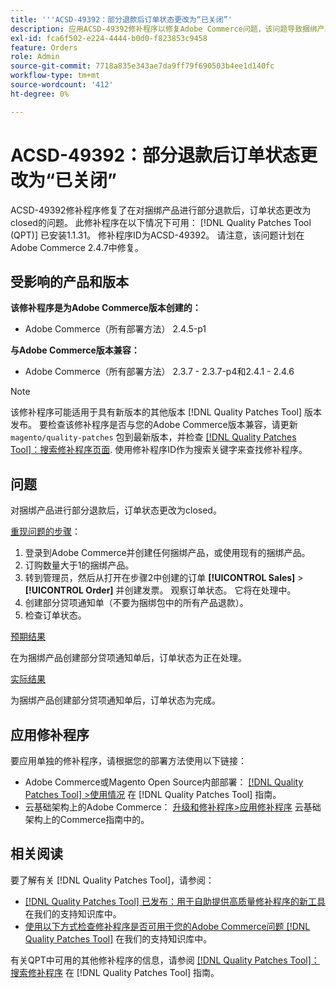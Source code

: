 ```yaml
---
title: '''ACSD-49392：部分退款后订单状态更改为“已关闭”'
description: 应用ACSD-49392修补程序以修复Adobe Commerce问题，该问题导致捆绑产品的部分退款后，订单状态更改为“已关闭”。
exl-id: fca6f502-e224-4444-b0d0-f823853c9458
feature: Orders
role: Admin
source-git-commit: 7718a835e343ae7da9ff79f690503b4ee1d140fc
workflow-type: tm+mt
source-wordcount: '412'
ht-degree: 0%

---
```


# ACSD-49392：部分退款后订单状态更改为“已关闭”

ACSD-49392修补程序修复了在对捆绑产品进行部分退款后，订单状态更改为closed的问题。 此修补程序在以下情况下可用： [!DNL Quality Patches Tool (QPT)] 已安装1.1.31。 修补程序ID为ACSD-49392。 请注意，该问题计划在Adobe Commerce 2.4.7中修复。

## 受影响的产品和版本

**该修补程序是为Adobe Commerce版本创建的：**

* Adobe Commerce（所有部署方法） 2.4.5-p1

**与Adobe Commerce版本兼容：**

* Adobe Commerce（所有部署方法） 2.3.7 - 2.3.7-p4和2.4.1 - 2.4.6

>[!NOTE]
>
>该修补程序可能适用于具有新版本的其他版本 [!DNL Quality Patches Tool] 版本发布。 要检查该修补程序是否与您的Adobe Commerce版本兼容，请更新 `magento/quality-patches` 包到最新版本，并检查 [[!DNL Quality Patches Tool]：搜索修补程序页面](https://experienceleague.adobe.com/tools/commerce-quality-patches/index.html). 使用修补程序ID作为搜索关键字来查找修补程序。

## 问题

对捆绑产品进行部分退款后，订单状态更改为closed。

<u>重现问题的步骤</u>：

1. 登录到Adobe Commerce并创建任何捆绑产品，或使用现有的捆绑产品。
1. 订购数量大于1的捆绑产品。
1. 转到管理员，然后从打开在步骤2中创建的订单 **[!UICONTROL Sales]** > **[!UICONTROL Order]** 并创建发票。 观察订单状态。 它将在处理中。
1. 创建部分贷项通知单（不要为捆绑包中的所有产品退款）。
1. 检查订单状态。

<u>预期结果</u>

在为捆绑产品创建部分贷项通知单后，订单状态为正在处理。

<u>实际结果</u>

为捆绑产品创建部分贷项通知单后，订单状态为完成。

## 应用修补程序

要应用单独的修补程序，请根据您的部署方法使用以下链接：

* Adobe Commerce或Magento Open Source内部部署： [[!DNL Quality Patches Tool] >使用情况](https://experienceleague.adobe.com/docs/commerce-operations/tools/quality-patches-tool/usage.html) 在 [!DNL Quality Patches Tool] 指南。
* 云基础架构上的Adobe Commerce： [升级和修补程序>应用修补程序](https://experienceleague.adobe.com/docs/commerce-cloud-service/user-guide/develop/upgrade/apply-patches.html) 云基础架构上的Commerce指南中的。

## 相关阅读

要了解有关 [!DNL Quality Patches Tool]，请参阅：

* [[!DNL Quality Patches Tool] 已发布：用于自助提供高质量修补程序的新工具](/help/announcements/adobe-commerce-announcements/magento-quality-patches-released-new-tool-to-self-serve-quality-patches.md) 在我们的支持知识库中。
* [使用以下方式检查修补程序是否可用于您的Adobe Commerce问题 [!DNL Quality Patches Tool]](/help/support-tools/patches-available-in-qpt-tool/check-patch-for-magento-issue-with-magento-quality-patches.md) 在我们的支持知识库中。

有关QPT中可用的其他修补程序的信息，请参阅 [[!DNL Quality Patches Tool]：搜索修补程序](https://experienceleague.adobe.com/tools/commerce-quality-patches/index.html) 在 [!DNL Quality Patches Tool] 指南。
